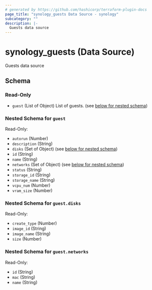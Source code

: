 ```yaml
---
# generated by https://github.com/hashicorp/terraform-plugin-docs
page_title: "synology_guests Data Source - synology"
subcategory: ""
description: |-
  Guests data source
---
```


# synology_guests (Data Source)

Guests data source



<!-- schema generated by tfplugindocs -->
## Schema

### Read-Only

- `guest` (List of Object) List of guests. (see [below for nested schema](#nestedatt--guest))

<a id="nestedatt--guest"></a>
### Nested Schema for `guest`

Read-Only:

- `autorun` (Number)
- `description` (String)
- `disks` (Set of Object) (see [below for nested schema](#nestedobjatt--guest--disks))
- `id` (String)
- `name` (String)
- `networks` (Set of Object) (see [below for nested schema](#nestedobjatt--guest--networks))
- `status` (String)
- `storage_id` (String)
- `storage_name` (String)
- `vcpu_num` (Number)
- `vram_size` (Number)

<a id="nestedobjatt--guest--disks"></a>
### Nested Schema for `guest.disks`

Read-Only:

- `create_type` (Number)
- `image_id` (String)
- `image_name` (String)
- `size` (Number)


<a id="nestedobjatt--guest--networks"></a>
### Nested Schema for `guest.networks`

Read-Only:

- `id` (String)
- `mac` (String)
- `name` (String)
